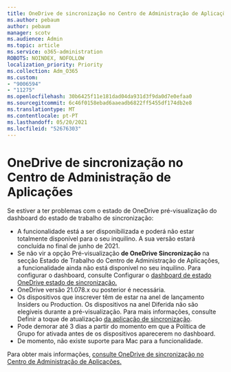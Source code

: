 ```yaml
---
title: OneDrive de sincronização no Centro de Administração de Aplicações
ms.author: pebaum
author: pebaum
manager: scotv
ms.audience: Admin
ms.topic: article
ms.service: o365-administration
ROBOTS: NOINDEX, NOFOLLOW
localization_priority: Priority
ms.collection: Adm_O365
ms.custom:
- "9006594"
- "11275"
ms.openlocfilehash: 30b6425f11e181dad04da931d3f9da0d7e0efaa0
ms.sourcegitcommit: 6c46f0158ebad6aaeadb6822ff5455df174db2e8
ms.translationtype: MT
ms.contentlocale: pt-PT
ms.lasthandoff: 05/20/2021
ms.locfileid: "52676303"
---
```

# <a name="onedrive-sync-reports-in-the-app-admin-center"></a>OneDrive de sincronização no Centro de Administração de Aplicações

Se estiver a ter problemas com o estado de OneDrive pré-visualização do dashboard do estado de trabalho de sincronização:

- A funcionalidade está a ser disponibilizada e poderá não estar totalmente disponível para o seu inquilino. A sua versão estará concluída no final de junho de 2021.
- Se não vir a opção Pré-visualização **de OneDrive Sincronização** na secção Estado de Trabalho do Centro de Administração de Aplicações, a funcionalidade ainda não está disponível no seu inquilino. Para configurar o dashboard, consulte Configurar o [dashboard de estado OneDrive estado de sincronização.](/OneDrive/sync-health#set-up-the-onedrive-sync-health-dashboard)
- OneDrive versão 21.078.x ou posterior é necessária.
- Os dispositivos que inscrever têm de estar na anel de lançamento Insiders ou Production. Os dispositivos na anel Diferida não são elegíveis durante a pré-visualização. Para mais informações, consulte Definir a toque de atualização [da aplicação de sincronização](/OneDrive/use-group-policy#set-the-sync-app-update-ring).
- Pode demorar até 3 dias a partir do momento em que a Política de Grupo for ativada antes de os dispositivos aparecerem no dashboard.
- De momento, não existe suporte para Mac para a funcionalidade.

Para obter mais informações, [consulte OneDrive de sincronização no Centro de Administração de Aplicações.](/OneDrive/sync-health)